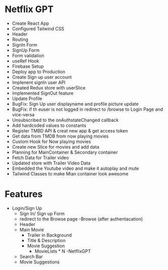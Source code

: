 # Netflix GPT
- Create React App
- Configured Tailwind CSS
- Header
- Routing
- SignIn Form
- SignUp Form
- Form validation
- useRef Hook
- Firebase Setup
- Deploy app to Production
- Create Sign up user account
- Implenent signIn user API
- Created Redux store with userSlice
- Implemented SignOut feature
- Update Profile
- BugFix: Sign Up user displayname and profile picture update
- BugFix: if th euser is not logged in redirect to /browse to Login Page and vice-versa
- Unsubscribed  to  the onAuthstateChanged callback
- Add hardcoded values to constants
- Register TMBD API & creat new app & get access token
- Get data from TMDB from now playing movies
- Custom Hook for Now playing movies
- Create new Slice for movies and add data
- Planning for MainContainer & Secondary container
- Fetch Data for Trailer video
- Updated store with Trailer Video Data
- Embedded the Youtube video and make it autoplay and mute
- Tailwind Classes to make Mian container look awesome


# Features
- Login/Sign Up
    - Sign In/ Sign up Form
    - redirect to the Browse page
-Browse (after authentacation)
    - Header
    - Main Movie
        - Trailer in Background
        - Title & Description
        - Movie Suggestion
            - MovieLists * N
-NetflixGPT
    - Search Bar
    - Movie Suggestions